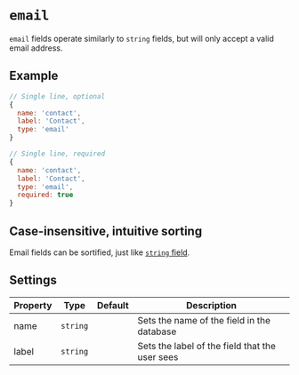 # `email`

`email` fields operate similarly to `string` fields, but will only accept a valid email address.

## Example

```javascript
// Single line, optional
{
  name: 'contact',
  label: 'Contact',
  type: 'email'
}
```

```javascript
// Single line, required
{
  name: 'contact',
  label: 'Contact',
  type: 'email',
  required: true
}
```

## Case-insensitive, intuitive sorting

Email fields can be sortified, just like [`string` field](string.md#case-insensitive-intuitive-sorting).

## Settings

|  Property | Type   | Default | Description | 
|---|---|---|---|
| name | `string` | | Sets the name of the field in the database |
| label | `string` | | Sets the label of the field that the user sees |
